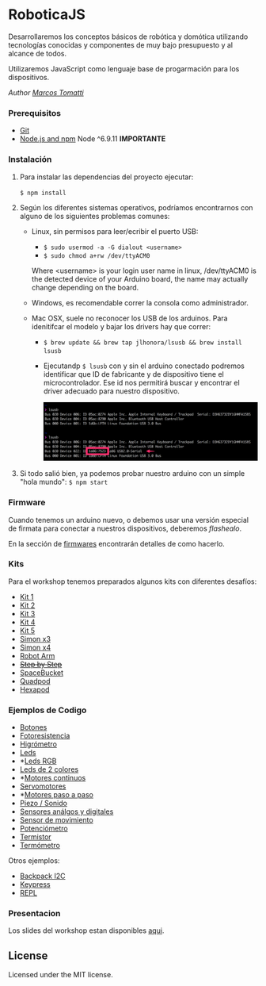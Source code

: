 # RoboticaJS
Desarrollaremos los conceptos básicos de robótica y domótica utilizando tecnologías conocidas y componentes de muy bajo presupuesto y al alcance de todos.

Utilizaremos JavaScript como lenguaje base de progarmación para los dispositivos.

_Author [Marcos Tomatti](mailto:mtomatti@elementum.com)_

### Prerequisitos

- [Git](https://git-scm.com)
- [Node.js and npm](nodejs.org) Node ^6.9.11 **IMPORTANTE**

### Instalación

1. Para instalar las dependencias del proyecto ejecutar:
   
   `$ npm install`
   
2. Según los diferentes sistemas operativos, podríamos encontrarnos con alguno de los siguientes problemas comunes:
    - Linux, sin permisos para leer/ecribir el puerto USB:
        - `$ sudo usermod -a -G dialout <username>`
        - `$ sudo chmod a+rw /dev/ttyACM0`

        Where &lt;username&gt; is your login  user name in linux, /dev/ttyACM0 is the detected device of your Arduino board, the name may actually change depending on the board.

    - Windows, es recomendable correr la consola como administrador.
    - Mac OSX, suele no reconocer los USB de los arduinos. Para idenitifcar el modelo y bajar los drivers hay que correr:
        - `$ brew update && brew tap jlhonora/lsusb && brew install lsusb`
        - Ejecutandp `$ lsusb` con y sin el arduino conectado podremos identificar que ID de fabricante y de dispositivo tiene el microcontrolador. Ese id nos permitirá buscar y encontrar el driver adecuado para nuestro dispositivo.
          
          ![lsusb](./assets/lsusb_device_id.png)

3. Si todo salió bien, ya podemos probar nuestro arduino con un simple "hola mundo":
    `$ npm start`

### Firmware
Cuando tenemos un arduino nuevo, o debemos usar una versión especial de firmata para conectar a nuestros dispositivos, deberemos _flashealo_.

En la sección de [firmwares](./firmwares) encontrarán detalles de como hacerlo.

### Kits
Para el workshop tenemos preparados algunos kits con diferentes desafíos:
- [Kit 1](./kit1)
- [Kit 2](./kit2)
- [Kit 3](./kit3)
- [Kit 4](./kit4)
- [Kit 5](./kit5)
- [Simon x3](./simon_x3)
- [Simon x4](./simon_x4)
- [Robot Arm](./robot-arm)
- ~~[Step by Step](./step-by-step)~~
- [SpaceBucket](./spacebucket)
- [Quadpod](./quadpod)
- [Hexapod](./hexapod)


### Ejemplos de Codigo
- [Botones](./examples/button)
- [Fotoresistencia](./examples/photoresistor)
- [Higrómetro](./examples/hygrometer)
- [Leds](./examples/led)
- *[Leds RGB](./examples/rgb_led)
- [Leds de 2 colores](./examples/two_color_leds)
- *[Motores continuos](examples/dc_motors/)
- [Servomotores](./examples/servo_motors)
- *[Motores paso a paso](./examples/steppers)
- [Piezo / Sonido](./examples/piezo)
- [Sensores análgos y digitales](./examples/sensors)
- [Sensor de movimiento](./examples/movement)
- [Potenciómetro](./examples/potentiometer)
- [Termistor](./examples/thermistor)
- [Termómetro](./examples/temperature)

Otros ejemplos:
- [Backpack  I2C](./examples/i2c_backpack)
- [Keypress](./examples/keypress)
- [REPL](./examples/repl)

### Presentacion
Los slides del workshop estan disponibles [aqui](https://docs.google.com/presentation/d/1eZ7Vt9LG6fp64gvVSviCgytMsvBdvqT8KcOFrs97kFM/edit?usp=sharing).

## License
Licensed under the MIT license.

